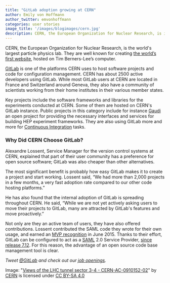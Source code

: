 ```yaml
---
title: "GitLab adoption growing at CERN"
author: Emily von Hoffmann
author_twitter: emvonhoffmann
categories: user stories
image_title: '/images/blogimages/cern.jpg'
description: CERN, the European Organization for Nuclear Research, is increasingly using GitLab to host software projects and code for configuration management.
---
```


CERN, the European Organization for Nuclear Research, is the world's largest particle physics lab. They are well known for creating [the world’s first website](http://home.cern/topics/birth-web), hosted on Tim Berners-Lee’s computer.

[GitLab](http://about.gitlab.com) is one of the platforms CERN uses to host software projects and code for configuration management. CERN has about 2500 active developers using GitLab. While most GitLab users at CERN are located in France and Switzerland around Geneva, they also have a community of scientists working from their home institutes in their various member states.

<!-- more -->

Key projects include the software frameworks and libraries for the experiments conducted at CERN. Some of them are hosted on CERN's GitLab instance.
Public projects in this category include for instance [Gaudi](https://gitlab.cern.ch/gaudi/Gaudi) an open project for providing the necessary interfaces and services for building HEP experiment frameworks.
They are also using GitLab more and more for [Continuous Integration](https://about.gitlab.com/gitlab-ci/) tasks.

### Why Did CERN Choose GitLab?

Alexandre Lossent, Service Manager for the version control systems at CERN, explained that part of their user community has a preference for open source software; GitLab was also cheaper than other alternatives.

The most significant benefit is probably how easy GitLab makes it to create a project and start working. Lossent said, “We had more than 2,000 projects in a few months, a very fast adoption rate compared to our other code hosting platforms.”

He has also found that the internal adoption of GitLab is spreading throughout CERN. He said, “While we are not yet actively asking users to move their projects to GitLab, many are attracted by GitLab's features and move proactively.”

Not only are they an active team of users, they have also offered contributions. Lossent contributed the SAML code they wrote for their own usage, and earned an [MVP recognition](https://about.gitlab.com/mvp/) in June 2015. Thanks to their effort, GitLab can be configured to act as a [SAML](https://docs.gitlab.com/ce/integration/saml.html) 2.0 Service Provider, [since release 7.12](https://about.gitlab.com/2015/06/22/gitlab-7-12-released/). For this reason, the advantage of an open source code base management tool is clear.

_Tweet [@GitLab](https://twitter.com/gitlab) and check out our [job openings](https://about.gitlab.com/jobs/)._

Image: "[Views of the LHC tunnel sector 3-4 - CERN-AC-0910152-02](http://cds.cern.ch/record/1211045?ln=en)" by [CERN](http://home.cern/) is licensed under [CC BY-SA 4.0](https://creativecommons.org/licenses/by-sa/4.0/)
